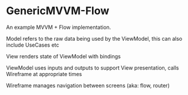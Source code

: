 # GenericMVVM-Flow

An example MVVM + Flow implementation. 

Model refers to the raw data being used by the ViewModel, this can also include UseCases etc

View renders state of ViewModel with bindings

ViewModel uses inputs and outputs to support View presentation, calls Wireframe at appropriate times

Wireframe manages navigation between screens (aka: flow, router)
